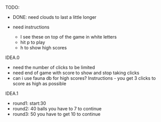 
TODO:

- DONE: need clouds to last a little longer

- need instructions
    - I see these on top of the game in white letters
    - hit p to play
    - h to show high scores

IDEA.0
- need the number of clicks to be limited
- need end of game with score to show and stop taking clicks
- can i use fauna db for high scores?
Instructions - you get 3 clicks to score as high as possible


IDEA.1
- round1: start:30
- round2: 40 balls you have to 7 to continue
- round3: 50 you have to get 10 to continue



